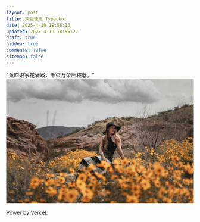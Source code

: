 ```yaml
---
layout: post
title: 欢迎使用 Typecho
date: 2025-4-19 18:56:16
updated: 2025-4-19 18:56:27
draft: true
hidden: true
comments: false
sitemap: false
---
```


"黄四娘家花满蹊，千朵万朵压枝低。"
![Yellow Flowers (from unsplash)](../_assets/uploads/2025/04/20250419001.jpg)

Power by Vercel.
